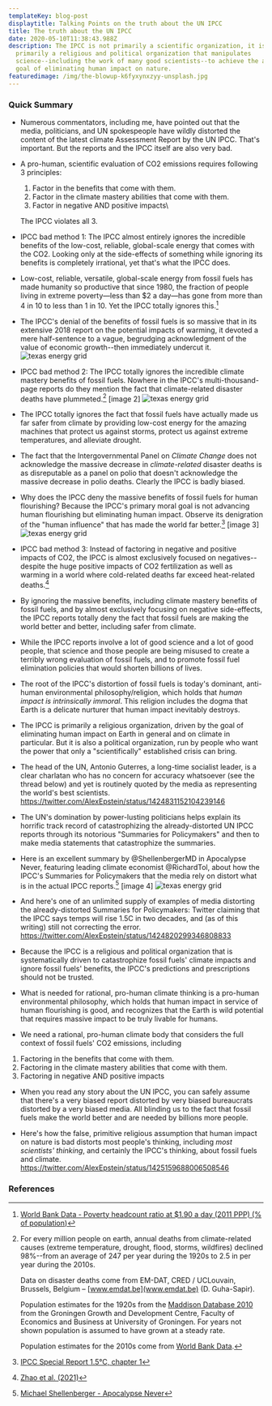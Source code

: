 ```yaml
---
templateKey: blog-post
displaytitle: Talking Points on the truth about the UN IPCC
title: The truth about the UN IPCC
date: 2020-05-10T11:38:43.988Z
description: The IPCC is not primarily a scientific organization, it is
  primarily a religious and political organization that manipulates
  science--including the work of many good scientists--to achieve the anti-human
  goal of eliminating human impact on nature.
featuredimage: /img/the-blowup-k6fyxynxzyy-unsplash.jpg
---
```

### Quick Summary

- Numerous commentators, including me, have pointed out that the media, politicians, and UN spokespeople have wildly distorted the content of the latest climate Assessment Report by the UN IPCC. That's important. But the reports and the IPCC itself are also very bad.

- A pro-human, scientific evaluation of CO2 emissions requires following 3 principles:
  1. Factor in the benefits that come with them.
  2. Factor in the climate mastery abilities that come with them.
  3. Factor in negative AND positive impacts\
  
  The IPCC violates all 3.

- IPCC bad method 1:
The IPCC almost entirely ignores the incredible benefits of the low-cost, reliable, global-scale energy that comes with the CO2. Looking only at the side-effects of something while ignoring its benefits is completely irrational, yet that's what the IPCC does.

- Low-cost, reliable, versatile, global-scale energy from fossil fuels has made humanity so productive that since 1980, the fraction of people living in extreme poverty—less than $2 a day—has gone from more than 4 in 10 to less than 1 in 10. Yet the IPCC totally ignores this.[^1]

- The IPCC's denial of the benefits of fossil fuels is so massive that in its extensive 2018 report on the potential impacts of warming, it devoted a mere half-sentence to a vague, begrudging acknowledgment of the value of economic growth--then immediately undercut it.
![texas energy grid](/img/6-ercot.png)

- IPCC bad method 2:
The IPCC totally ignores the incredible climate mastery benefits of fossil fuels. Nowhere in the IPCC's multi-thousand-page reports do they mention the fact that climate-related disaster deaths have plummeted.[^2]
[image 2]
![texas energy grid](/img/6-ercot.png)

- The IPCC totally ignores the fact that fossil fuels have actually made us far safer from climate by providing low-cost energy for the amazing machines that protect us against storms, protect us against extreme temperatures, and alleviate drought.

- The fact that the Intergovernmental Panel on *Climate Change* does not acknowledge the massive decrease in *climate-related* disaster deaths is as disreputable as a panel on polio that doesn't acknowledge the massive decrease in polio deaths. Clearly the IPCC is badly biased.

- Why does the IPCC deny the massive benefits of fossil fuels for human flourishing? Because the IPCC's primary moral goal is not advancing human flourishing but eliminating human impact. Observe its denigration of the "human influence" that has made the world far better.[^3]
[image 3]
![texas energy grid](/img/6-ercot.png)

- IPCC bad method 3:
Instead of factoring in negative and positive impacts of CO2, the IPCC is almost exclusively focused on negatives--despite the huge positive impacts of CO2 fertilization as well as warming in a world where cold-related deaths far exceed heat-related deaths.[^4]

- By ignoring the massive benefits, including climate mastery benefits of fossil fuels, and by almost exclusively focusing on negative side-effects, the IPCC reports totally deny the fact that fossil fuels are making the world better and better, including safer from climate.

- While the IPCC reports involve a lot of good science and a lot of good people, that science and those people are being misused to create a terribly wrong evaluation of fossil fuels, and to promote fossil fuel elimination policies that would shorten billions of lives.

- The root of the IPCC's distortion of fossil fuels is today's dominant, anti-human environmental philosophy/religion, which holds that *human impact is intrinsically immoral*. This religion includes the dogma that Earth is a delicate nurturer that human impact inevitably destroys.

- The IPCC is primarily a religious organization, driven by the goal of eliminating human impact on Earth in general and on climate in particular. But it is also a political organization, run by people who want the power that only a "scientifically" established crisis can bring.

- The head of the UN, Antonio Guterres, a long-time socialist leader, is a clear charlatan who has no concern for accuracy whatsoever (see the thread below) and yet is routinely quoted by the media as representing the world's best scientists.
https://twitter.com/AlexEpstein/status/1424831152104239146

- The UN's domination by power-lusting politicians helps explain its horrific track record of catastrophizing the already-distorted UN IPCC reports through its notorious "Summaries for Policymakers" and then to make media statements that catastrophize the summaries.

- Here is an excellent summary by @ShellenbergerMD in Apocalypse Never, featuring leading climate economist @RichardTol, about how the IPCC's Summaries for Policymakers that the media rely on distort what is in the actual IPCC reports.[^5]
[image 4]
![texas energy grid](/img/6-ercot.png)

- And here's one of an unlimited supply of examples of media distorting the already-distorted Summaries for Policymakers: Twitter claiming that the IPCC says temps will rise 1.5C in two decades, and (as of this writing) still not correcting the error.
https://twitter.com/AlexEpstein/status/1424820299346808833

- Because the IPCC is a religious and political organization that is systematically driven to catastrophize fossil fuels' climate impacts and ignore fossil fuels' benefits, the IPCC's predictions and prescriptions should not be trusted.

- What is needed for rational, pro-human climate thinking is a pro-human environmental philosophy, which holds that human impact in service of human flourishing is good, and recognizes that the Earth is wild potential that requires massive impact to be truly livable for humans.

- We need a rational, pro-human climate body that considers the full context of fossil fuels' CO2 emissions, including
1. Factoring in the benefits that come with them.
2. Factoring in the climate mastery abilities that come with them.
3. Factoring in negative AND positive impacts

- When you read any story about the UN IPCC, you can safely assume that there's a very biased report distorted by very biased bureaucrats distorted by a very biased media. All blinding us to the fact that fossil fuels make the world better and are needed by billions more people.

- Here's how the false, primitive religious assumption that human impact on nature is bad distorts most people's thinking, including *most scientists' thinking*, and certainly the IPCC's thinking, about fossil fuels and climate.
https://twitter.com/AlexEpstein/status/1425159688006508546

### References

[^1]: [World Bank Data - Poverty headcount ratio at $1.90 a day (2011 PPP) (% of population)](https://data.worldbank.org/indicator/SI.POV.DDAY)

[^2]:
    For every million people on earth, annual deaths from climate-related causes (extreme temperature, drought, flood, storms, wildfires) declined 98%--from an average of 247 per year during the 1920s to 2.5 in per year during the 2010s.

    Data on disaster deaths come from EM-DAT, CRED / UCLouvain, Brussels, Belgium – [www.emdat.be](www.emdat.be) (D. Guha-Sapir).

    Population estimates for the 1920s from the [Maddison Database 2010](https://www.rug.nl/ggdc/historicaldevelopment/maddison/releases/maddison-database-2010) from the Groningen Growth and Development Centre, Faculty of Economics and Business at University of Groningen. For years not shown population is assumed to have grown at a steady rate.

    Population estimates for the 2010s come from [World Bank Data](https://data.worldbank.org/indicator/SP.POP.TOTL). 

[^3]: [IPCC Special Report 1.5°C, chapter 1](https://www.ipcc.ch/sr15/)

[^4]: [Zhao et al. (2021)](https://doi.org/10.1016/S2542-5196(21)00081-4)

[^5]: [Michael Shellenberger - Apocalypse Never](https://www.amazon.com/Apocalypse-Never-Environmental-Alarmism-Hurts/dp/0063001691/)